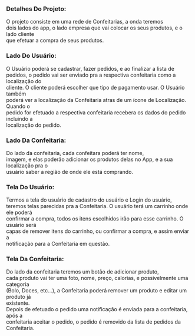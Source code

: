 <h3> Detalhes Do Projeto: </h3> O projeto consiste em uma rede de Confeitarias, a onda teremos <br>
dois lados do app, o lado empresa que vai colocar os seus produtos, e o lado cliente <br>
que efetuar a compra de seus produtos. <br>
<h3>Lado Do Usuário: </h3> O Usuário poderá se cadastrar, fazer pedidos, e ao finalizar a lista de <br>
pedidos, o pedido vai ser enviado pra a respectiva confeitaria como a localização do <br>
cliente. O cliente poderá escolher que tipo de pagamento usar. O Usuário também <br>
poderá ver a localização da Confeitaria atras de um ícone de Localização. Quando o <br>
pedido for efetuado a respectiva confeitaria recebera os dados do pedido incluindo a <br>
localização do pedido. <br>
<h3>Lado Da Confeitaria: </h3> Do lado da confeitaria, cada confeitara poderá ter nome, <br>
imagem, e elas poderão adicionar os produtos delas no App, e a sua localização pra o <br>
usuário saber a região de onde ele está comprando. <br>
<h3> Tela Do Usuário: </h3> Termos a tela do usuário de cadastro do usuário e Login do usuário, <br>
teremos telas parecidas pra a Confeitaria. O usuário terá um carrinho onde ele poderá  <br>
confirmar a compra, todos os itens escolhidos irão para esse carrinho. O usuário será  <br>
capas de remover itens do carrinho, ou confirmar a compra, e assim enviar a  <br>
notificação para a Confeitaria em questão.  <br>
<h3> Tela Da Confeitaria: </h3> Do lado da confeitaria teremos um botão de adicionar produto,  <br>
cada produto vai ter uma foto, nome, preço, calorias, e possivelmente uma categoria <br>
(Bolo, Doces, etc...), a Confeitaria poderá remover um produto e editar um produto já <br>
existente. <br>
Depois de efetuado o pedido uma notificação é enviada para a confeitaria, após a <br>
confeitaria aceitar o pedido, o pedido é removido da lista de pedidos da Confeitaria. <br>

